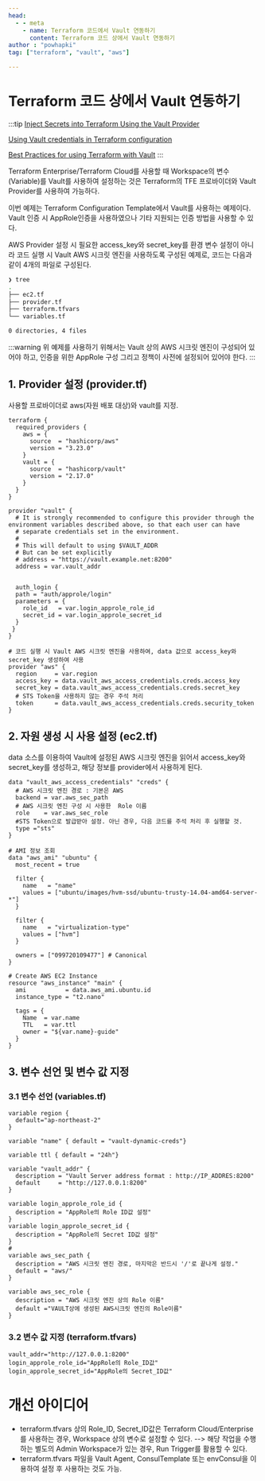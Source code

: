 ```yaml
---
head:
  - - meta
    - name: Terraform 코드에서 Vault 연동하기
      content: Terraform 코드 상에서 Vault 연동하기
author : "powhapki"
tag: ["terraform", "vault", "aws"]

---
```


# Terraform 코드 상에서 Vault 연동하기


:::tip
[Inject Secrets into Terraform Using the Vault Provider](https://learn.hashicorp.com/tutorials/terraform/secrets-vault?in=vault/secrets-management)

[Using Vault credentials in Terraform configuration](https://registry.terraform.io/providers/hashicorp/vault/latest/docs#using-vault-credentials-in-terraform-configuration)

[Best Practices for using Terraform with Vault](https://www.youtube.com/watch?v=fOybhcbuxJ0) 
:::


Terraform Enterprise/Terraform Cloud를 사용할 때 Workspace의 변수(Variable)를 Vault를 사용하여 설정하는 것은 Terraform의 TFE 프로바이더와 Vault Provider를 사용하여 가능하다.

이번 예제는 Terraform Configuration Template에서 Vault를 사용하는 예제이다. Vault 인증 시 AppRole인증을 사용하였으나 기타 지원되는 인증 방법을 사용할 수 있다.

AWS Provider 설정 시 필요한 access_key와 secret_key를 환경 변수 설정이 아니라 코드 실행 시 Vault AWS 시크릿 엔진을 사용하도록 구성된 예제로, 코드는 다음과 같이 4개의 파일로 구성된다.

```bash
❯ tree
.
├── ec2.tf
├── provider.tf
├── terraform.tfvars
└── variables.tf

0 directories, 4 files
```

:::warning
위 예제를 사용하기 위해서는 Vault 상의 AWS 시크릿 엔진이 구성되어 있어야 하고, 인증을 위한 AppRole 구성 그리고 정책이 사전에 설정되어 있어야 한다.
:::

## 1. Provider 설정 (provider.tf)
사용할 프로바이더로 aws(자원 배포 대상)와 vault를 지정.


```hcl
terraform {
  required_providers {
    aws = {
      source  = "hashicorp/aws"
      version = "3.23.0"
    }
    vault = {
      source  = "hashicorp/vault"
      version = "2.17.0"
    }
  }
}

provider "vault" {
  # It is strongly recommended to configure this provider through the environment variables described above, so that each user can have
  # separate credentials set in the environment.
  #
  # This will default to using $VAULT_ADDR
  # But can be set explicitly
  # address = "https://vault.example.net:8200"
  address = var.vault_addr

  
  auth_login {
  path = "auth/approle/login"
  parameters = {
    role_id   = var.login_approle_role_id
    secret_id = var.login_approle_secret_id
  }
 }
}

# 코드 실행 시 Vault AWS 시크릿 엔진을 사용하여, data 값으로 access_key와 secret_key 생성하여 사용
provider "aws" {
  region     = var.region
  access_key = data.vault_aws_access_credentials.creds.access_key
  secret_key = data.vault_aws_access_credentials.creds.secret_key
  # STS Token을 사용하지 않는 경우 주석 처리
  token      = data.vault_aws_access_credentials.creds.security_token
}

```

## 2. 자원 생성 시 사용 설정 (ec2.tf)
data 소스를 이용하여 Vault에 설정된 AWS 시크릿 엔진을 읽어서 access_key와 secret_key를 생성하고, 해당 정보를 provider에서 사용하게 된다.

```hcl
data "vault_aws_access_credentials" "creds" {
  # AWS 시크릿 엔진 경로 : 기본은 AWS
  backend = var.aws_sec_path
  # AWS 시크릿 엔진 구성 시 사용한  Role 이름
  role    = var.aws_sec_role
  #STS Token으로 발급받아 설정. 아닌 경우, 다음 코드를 주석 처리 후 실행할 것.
  type ="sts"
}

# AMI 정보 조회
data "aws_ami" "ubuntu" {
  most_recent = true

  filter {
    name   = "name"
    values = ["ubuntu/images/hvm-ssd/ubuntu-trusty-14.04-amd64-server-*"]
  }

  filter {
    name   = "virtualization-type"
    values = ["hvm"]
  }

  owners = ["099720109477"] # Canonical
}

# Create AWS EC2 Instance
resource "aws_instance" "main" {
  ami           = data.aws_ami.ubuntu.id
  instance_type = "t2.nano"

  tags = {
    Name  = var.name
    TTL   = var.ttl
    owner = "${var.name}-guide"
  }
}
```

## 3. 변수 선언 및 변수 값 지정
### 3.1 변수 선언 (variables.tf)


```hcl
variable region {
  default="ap-northeast-2"
}

variable "name" { default = "vault-dynamic-creds"}

variable ttl { default = "24h"}

variable "vault_addr" {
  description = "Vault Server address format : http://IP_ADDRES:8200"
  default     = "http://127.0.0.1:8200"
}

variable login_approle_role_id {
  description = "AppRole의 Role ID값 설정"
}
variable login_approle_secret_id {
  description = "AppRole의 Secret ID값 설정"
}
# 
variable aws_sec_path {
  description = "AWS 시크릿 엔진 경로, 마지막은 반드시 '/'로 끝나게 설정."
  default = "aws/"
}

variable aws_sec_role {
  description = "AWS 시크릿 엔진 상의 Role 이름"
  default ="VAULT상에 생성된 AWS시크릿 엔진의 Role이름"
}
```

### 3.2 변수 값 지정 (terraform.tfvars)

```hcl
vault_addr="http://127.0.0.1:8200" 
login_approle_role_id="AppRole의 Role_ID값"
login_approle_secret_id="AppRole의 Secret_ID값" 

```

# 개선 아이디어
- terraform.tfvars 상의 Role_ID, Secret_ID값은 Terraform Cloud/Enterprise를 사용하는 경우, Workspace 상의 변수로 설정할 수 있다. --> 해당 작업을 수행하는 별도의 Admin Workspace가 있는 경우, Run Trigger를 활용할 수 있다.
- terraform.tfvars 파일을 Vault Agent, ConsulTemplate 또는 envConsul을 이용하여 설정 후 사용하는 것도 가능.



